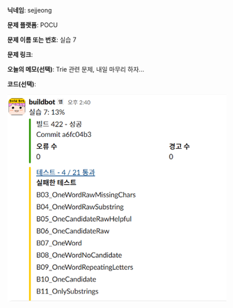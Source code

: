 **닉네임**: sejjeong

**문제 플랫폼**: POCU

**문제 이름 또는 번호**: 실습 7

**문제 링크**: 

**오늘의 메모(선택)**: 
                Trie 관련 문제, 내일 마무리 하자...

**코드(선택)**:



![alt text](image/Trie실습7.png)
